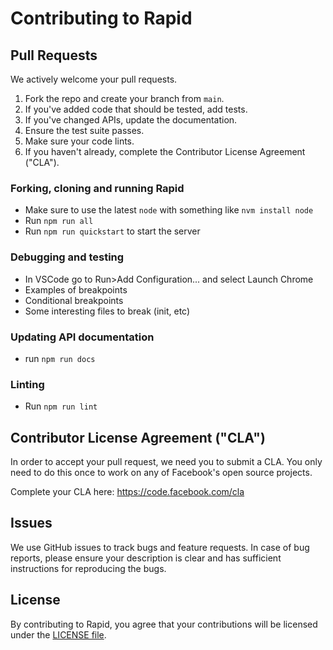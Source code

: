 # Contributing to Rapid

## Pull Requests
We actively welcome your pull requests.

1. Fork the repo and create your branch from `main`.
2. If you've added code that should be tested, add tests.
3. If you've changed APIs, update the documentation.
4. Ensure the test suite passes.
5. Make sure your code lints.
6. If you haven't already, complete the Contributor License Agreement ("CLA").

### Forking, cloning and running Rapid

- Make sure to use the latest `node` with something like  `nvm install node`
- Run `npm run all`
- Run `npm run quickstart` to start the server

### Debugging and testing

- In VSCode go to Run>Add Configuration... and select Launch Chrome
- Examples of breakpoints
- Conditional breakpoints
- Some interesting files to break (init, etc)

### Updating API documentation

- run `npm run docs`

### Linting

- Run `npm run lint`

## Contributor License Agreement ("CLA")
In order to accept your pull request, we need you to submit a CLA. You only need
to do this once to work on any of Facebook's open source projects.

Complete your CLA here: <https://code.facebook.com/cla>

## Issues
We use GitHub issues to track bugs and feature requests. In case of bug reports, please ensure your description is clear and has sufficient instructions for reproducing the bugs.

## License
By contributing to Rapid, you agree that your contributions will be licensed under the [LICENSE file](LICENSE.md).